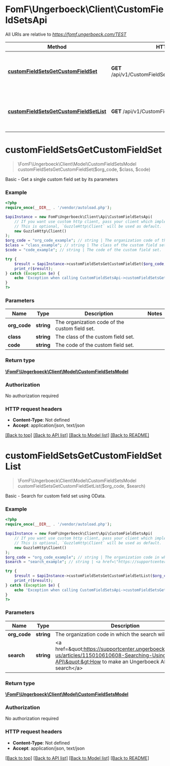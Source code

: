 # FomF\Ungerboeck\Client\CustomFieldSetsApi

All URIs are relative to *https://fomf.ungerboeck.com/TEST*

Method | HTTP request | Description
------------- | ------------- | -------------
[**customFieldSetsGetCustomFieldSet**](CustomFieldSetsApi.md#customFieldSetsGetCustomFieldSet) | **GET** /api/v1/CustomFieldSets/{OrgCode}/{Class}/{Code} | Basic - Get a single custom field set by its parameters
[**customFieldSetsGetCustomFieldSetList**](CustomFieldSetsApi.md#customFieldSetsGetCustomFieldSetList) | **GET** /api/v1/CustomFieldSets/{OrgCode} | Basic - Search for custom field set using OData.


# **customFieldSetsGetCustomFieldSet**
> \FomF\Ungerboeck\Client\Model\CustomFieldSetsModel customFieldSetsGetCustomFieldSet($org_code, $class, $code)

Basic - Get a single custom field set by its parameters

### Example
```php
<?php
require_once(__DIR__ . '/vendor/autoload.php');

$apiInstance = new FomF\Ungerboeck\Client\Api\CustomFieldSetsApi(
    // If you want use custom http client, pass your client which implements `GuzzleHttp\ClientInterface`.
    // This is optional, `GuzzleHttp\Client` will be used as default.
    new GuzzleHttp\Client()
);
$org_code = "org_code_example"; // string | The organization code of the custom field set.
$class = "class_example"; // string | The class of the custom field set.
$code = "code_example"; // string | The code of the custom field set.

try {
    $result = $apiInstance->customFieldSetsGetCustomFieldSet($org_code, $class, $code);
    print_r($result);
} catch (Exception $e) {
    echo 'Exception when calling CustomFieldSetsApi->customFieldSetsGetCustomFieldSet: ', $e->getMessage(), PHP_EOL;
}
?>
```

### Parameters

Name | Type | Description  | Notes
------------- | ------------- | ------------- | -------------
 **org_code** | **string**| The organization code of the custom field set. |
 **class** | **string**| The class of the custom field set. |
 **code** | **string**| The code of the custom field set. |

### Return type

[**\FomF\Ungerboeck\Client\Model\CustomFieldSetsModel**](../Model/CustomFieldSetsModel.md)

### Authorization

No authorization required

### HTTP request headers

 - **Content-Type**: Not defined
 - **Accept**: application/json, text/json

[[Back to top]](#) [[Back to API list]](../../README.md#documentation-for-api-endpoints) [[Back to Model list]](../../README.md#documentation-for-models) [[Back to README]](../../README.md)

# **customFieldSetsGetCustomFieldSetList**
> \FomF\Ungerboeck\Client\Model\CustomFieldSetsModel customFieldSetsGetCustomFieldSetList($org_code, $search)

Basic - Search for custom field set using OData.

### Example
```php
<?php
require_once(__DIR__ . '/vendor/autoload.php');

$apiInstance = new FomF\Ungerboeck\Client\Api\CustomFieldSetsApi(
    // If you want use custom http client, pass your client which implements `GuzzleHttp\ClientInterface`.
    // This is optional, `GuzzleHttp\Client` will be used as default.
    new GuzzleHttp\Client()
);
$org_code = "org_code_example"; // string | The organization code in which the search will take place
$search = "search_example"; // string | <a href=\"https://supportcenter.ungerboeck.com/hc/en-us/articles/115010610608-Searching-Using-the-API\">How to make an Ungerboeck API search</a>

try {
    $result = $apiInstance->customFieldSetsGetCustomFieldSetList($org_code, $search);
    print_r($result);
} catch (Exception $e) {
    echo 'Exception when calling CustomFieldSetsApi->customFieldSetsGetCustomFieldSetList: ', $e->getMessage(), PHP_EOL;
}
?>
```

### Parameters

Name | Type | Description  | Notes
------------- | ------------- | ------------- | -------------
 **org_code** | **string**| The organization code in which the search will take place |
 **search** | **string**| &lt;a href&#x3D;\&quot;https://supportcenter.ungerboeck.com/hc/en-us/articles/115010610608-Searching-Using-the-API\&quot;&gt;How to make an Ungerboeck API search&lt;/a&gt; |

### Return type

[**\FomF\Ungerboeck\Client\Model\CustomFieldSetsModel**](../Model/CustomFieldSetsModel.md)

### Authorization

No authorization required

### HTTP request headers

 - **Content-Type**: Not defined
 - **Accept**: application/json, text/json

[[Back to top]](#) [[Back to API list]](../../README.md#documentation-for-api-endpoints) [[Back to Model list]](../../README.md#documentation-for-models) [[Back to README]](../../README.md)

